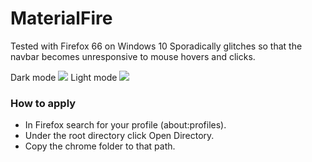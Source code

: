 # MaterialFire


Tested with Firefox 66 on Windows 10
Sporadically glitches so that the navbar becomes unresponsive to mouse hovers and clicks.

 Dark mode
![](screenshots/dark_mode.png)
 Light mode
![](screenshots/light_mode.png)


### How to apply
+ In Firefox search for your profile (about:profiles).  
+ Under the root directory click Open Directory.  
+ Copy the chrome folder to that path.  
